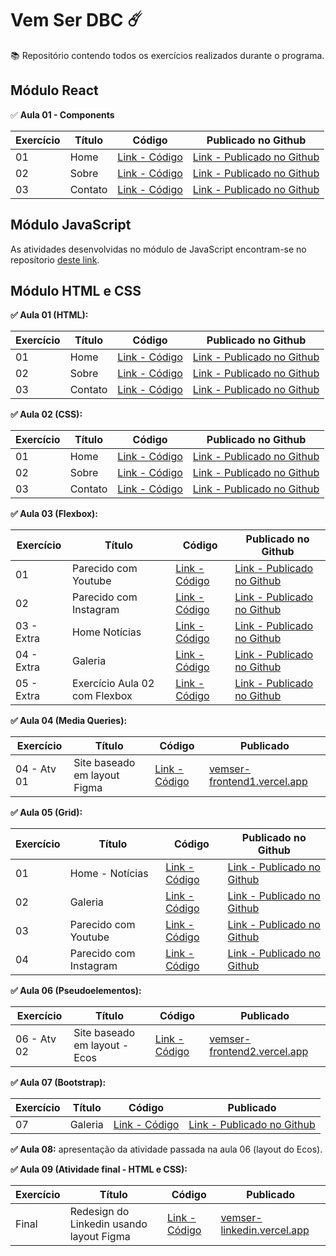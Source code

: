 # Vem Ser DBC ☄️
  
📚 Repositório contendo todos os exercícios realizados durante o programa.  
  
## Módulo React
  
✅ **Aula 01 - Components**  
  
| Exercício | Título | Código | Publicado no Github |
| --------- | ------ | ------ | ------------------- |
| 01 | Home | [Link - Código](https://github.com/mayraamaral/vemser/blob/main/react/ex1/home) | [Link - Publicado no Github](https://mayraamaral.github.io/vemser/react/ex1/home) |
| 02 | Sobre | [Link - Código](https://github.com/mayraamaral/vemser/blob/main/react/ex1/about) | [Link - Publicado no Github](https://mayraamaral.github.io/vemser/react/ex1/about) |
| 03 | Contato | [Link - Código](https://github.com/mayraamaral/vemser/blob/main/react/ex1/contact) | [Link - Publicado no Github](https://mayraamaral.github.io/vemser/react/ex1/contact) | 
## Módulo JavaScript
As atividades desenvolvidas no módulo de JavaScript encontram-se no reposítorio [deste link](https://github.com/mayraamaral/vemser-js).
  
## Módulo HTML e CSS
**✅ Aula 01 (HTML):**

| Exercício | Título | Código | Publicado no Github |
| --------- | ------ | ------ | ------------------- |
| 01 | Home | [Link - Código](https://github.com/mayraamaral/vemser/blob/main/html-css/ex1/index.html) | [Link - Publicado no Github](https://mayraamaral.github.io/vemser/html-css/ex1/) |
| 02 | Sobre | [Link - Código](https://github.com/mayraamaral/vemser/blob/main/html-css/ex1/sobre.html) | [Link - Publicado no Github](https://mayraamaral.github.io/vemser/html-css/ex1/sobre.html) |
| 03 | Contato | [Link - Código](https://github.com/mayraamaral/vemser/blob/main/html-css/ex1/contato.html) | [Link - Publicado no Github](https://mayraamaral.github.io/vemser/html-css/ex1/contato.html) |  
  
  
**✅ Aula 02 (CSS):**

| Exercício | Título | Código | Publicado no Github |
| --------- | ------ | ------ | ------------------- |
| 01 | Home | [Link - Código](https://github.com/mayraamaral/vemser/blob/main/html-css/ex2/index.html) | [Link - Publicado no Github](https://mayraamaral.github.io/vemser/html-css/ex2/) |
| 02 | Sobre | [Link - Código](https://github.com/mayraamaral/vemser/blob/main/html-css/ex2/sobre.html) | [Link - Publicado no Github](https://mayraamaral.github.io/vemser/html-css/ex2/sobre.html) |
| 03 | Contato | [Link - Código](https://github.com/mayraamaral/vemser/blob/main/html-css/ex2/contato.html) | [Link - Publicado no Github](https://mayraamaral.github.io/vemser/html-css/ex2/contato.html) |  
  
**✅ Aula 03 (Flexbox):**

| Exercício | Título | Código | Publicado no Github |
| --------- | ------ | ------ | ------------------- |
| 01 | Parecido com Youtube | [Link - Código](https://github.com/mayraamaral/vemser/blob/main/html-css/ex3/youtube.html) | [Link - Publicado no Github](https://mayraamaral.github.io/vemser/html-css/ex3/youtube.html)  |
| 02 | Parecido com Instagram | [Link - Código](https://github.com/mayraamaral/vemser/blob/main/html-css/ex3/instagram.html) | [Link - Publicado no Github](https://mayraamaral.github.io/vemser/html-css/ex3/instagram.html) |
| 03 - Extra | Home Notícias | [Link - Código](https://github.com/mayraamaral/vemser/blob/main/html-css/ex3/index.html) | [Link - Publicado no Github](https://mayraamaral.github.io/vemser/html-css/ex3/) |
| 04 - Extra | Galeria | [Link - Código](https://github.com/mayraamaral/vemser/blob/main/html-css/ex3/galeria.html) | [Link - Publicado no Github](https://mayraamaral.github.io/vemser/html-css/ex3/galeria.html) |
| 05 - Extra | Exercício Aula 02 com Flexbox | [Link - Código](https://github.com/mayraamaral/vemser/tree/main/html-css/ex2-flexbox) | [Link - Publicado no Github](https://mayraamaral.github.io/vemser/html-css/ex2-flexbox/) |  
  
**✅ Aula 04 (Media Queries):**
  
| Exercício | Título | Código | Publicado |
| --------- | ------ | ------ | --------- |
| 04 - Atv 01 | Site baseado em layout Figma | [Link - Código](https://github.com/mayraamaral/vemser-frontend1) | [vemser-frontend1.vercel.app](https://vemser-frontend1.vercel.app/) |
  
**✅ Aula 05 (Grid):**
  
| Exercício | Título | Código | Publicado no Github |
| --------- | ------ | ------ | ------------------- |
| 01 | Home - Notícias | [Link - Código](https://github.com/mayraamaral/vemser/blob/main/html-css/ex5/ex1/index.html) | [Link - Publicado no Github](https://mayraamaral.github.io/vemser/html-css/ex5/ex1/index.html)  |
| 02 | Galeria | [Link - Código](https://github.com/mayraamaral/vemser/blob/main/html-css/ex5/ex2/index.html) | [Link - Publicado no Github](https://mayraamaral.github.io/vemser/html-css/ex5/ex2/index.html) |
| 03 | Parecido com Youtube | [Link - Código](https://github.com/mayraamaral/vemser/blob/main/html-css/ex5/ex3/index.html) | [Link - Publicado no Github](https://mayraamaral.github.io/vemser/html-css/ex5/ex3/index.html) |
| 04 | Parecido com Instagram | [Link - Código](https://github.com/mayraamaral/vemser/blob/main/html-css/ex5/ex4/index.html) | [Link - Publicado no Github](https://mayraamaral.github.io/vemser/html-css/ex5/ex4/index.html) |
  
**✅ Aula 06 (Pseudoelementos):**
  
| Exercício | Título | Código | Publicado |
| --------- | ------ | ------ | --------- |
| 06 - Atv 02 | Site baseado em layout - Ecos | [Link - Código](https://github.com/mayraamaral/vemser-frontend2) | [vemser-frontend2.vercel.app](https://vemser-frontend2.vercel.app/) |  
  
**✅ Aula 07 (Bootstrap):**
  
| Exercício | Título | Código | Publicado |
| --------- | ------ | ------ | --------- |
| 07 | Galeria | [Link - Código](https://github.com/mayraamaral/vemser/blob/main/html-css/ex7/index.html) | [Link - Publicado no Github](https://mayraamaral.github.io/vemser/html-css/ex7/index.html) |  
  
**✅ Aula 08:** apresentação da atividade passada na aula 06 (layout do Ecos).  
  
**✅ Aula 09 (Atividade final - HTML e CSS):**
  
| Exercício | Título | Código | Publicado |
| --------- | ------ | ------ | --------- |
| Final | Redesign do Linkedin usando layout Figma | [Link - Código](https://github.com/mayraamaral/vemser-frontend3-linkedin) | [vemser-linkedin.vercel.app](https://vemser-linkedin.vercel.app/) |  